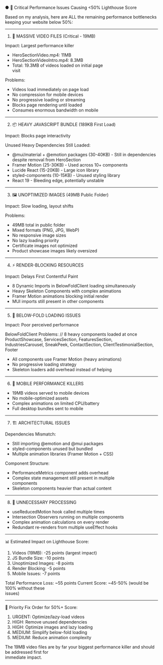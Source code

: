 ● 🚨 Critical Performance Issues Causing <50%
Lighthouse Score

Based on my analysis, here are ALL the remaining
performance bottlenecks keeping your website below
50%:

---

1. 🎥 MASSIVE VIDEO FILES (Critical - 19MB)

Impact: Largest performance killer

- HeroSectionVideo.mp4: 11MB
- HeroSectionVideoIntro.mp4: 8.3MB
- Total: 19.3MB of videos loaded on initial page  
  visit

Problems:

- Videos load immediately on page load
- No compression for mobile devices
- No progressive loading or streaming
- Blocks page rendering until loaded
- Consumes enormous bandwidth on mobile

---

2. 📦 HEAVY JAVASCRIPT BUNDLE (189KB First Load)

Impact: Blocks page interactivity

Unused Heavy Dependencies Still Loaded:

- @mui/material + @emotion packages (30-40KB) -
  Still in dependencies despite removal from
  HeroSection
- Framer Motion (25-30KB) - Used across 10+
  components
- Lucide React (15-20KB) - Large icon library
- styled-components (10-15KB) - Unused styling
  library
- React 19 - Bleeding edge, potentially unstable

---

3. 🖼️ UNOPTIMIZED IMAGES (49MB Public Folder)

Impact: Slow loading, layout shifts

Problems:

- 49MB total in public folder
- Mixed formats (PNG, JPG, WebP)
- No responsive image sizes
- No lazy loading priority
- Certificate images not optimized
- Product showcase images likely oversized

---

4. ⚡ RENDER-BLOCKING RESOURCES

Impact: Delays First Contentful Paint

- 8 Dynamic Imports in BelowFoldClient loading
  simultaneously
- Heavy Skeleton Components with complex animations
- Framer Motion animations blocking initial render
- MUI imports still present in other components

---

5. 🎯 BELOW-FOLD LOADING ISSUES

Impact: Poor perceived performance

BelowFoldClient Problems:
// 8 heavy components loaded at once
ProductShowcase, ServicesSection, FeaturesSection,  
 IndustriesCarousel, SneakPeek, ContactSection,
ClientTestimonialSection, Footer

- All components use Framer Motion (heavy
  animations)
- No progressive loading strategy
- Skeleton loaders add overhead instead of helping

---

6. 📱 MOBILE PERFORMANCE KILLERS

- 19MB videos served to mobile devices
- No mobile-optimized assets
- Complex animations on limited CPU/battery
- Full desktop bundles sent to mobile

---

7. 🏗️ ARCHITECTURAL ISSUES

Dependencies Mismatch:

- Still importing @emotion and @mui packages
- styled-components unused but bundled
- Multiple animation libraries (Framer Motion + CSS)

Component Structure:

- PerformanceMetrics component adds overhead
- Complex state management still present in multiple  
  components
- Skeleton components heavier than actual content

---

8. 🔄 UNNECESSARY PROCESSING

- useReducedMotion hook called multiple times
- Intersection Observers running on multiple
  components
- Complex animation calculations on every render
- Redundant re-renders from multiple useEffect hooks

---

📊 Estimated Impact on Lighthouse Score:

1. Videos (19MB): -25 points (largest impact)
2. JS Bundle Size: -10 points
3. Unoptimized Images: -8 points
4. Render Blocking: -5 points
5. Mobile Issues: -7 points

Total Performance Loss: ~55 points
Current Score: ~45-50% (would be 100% without these  
 issues)

---

🎯 Priority Fix Order for 50%+ Score:

1. URGENT: Optimize/lazy-load videos
2. HIGH: Remove unused dependencies
3. HIGH: Optimize images and lazy loading
4. MEDIUM: Simplify below-fold loading
5. MEDIUM: Reduce animation complexity

The 19MB video files are by far your biggest
performance killer and should be addressed first for  
 immediate impact.
